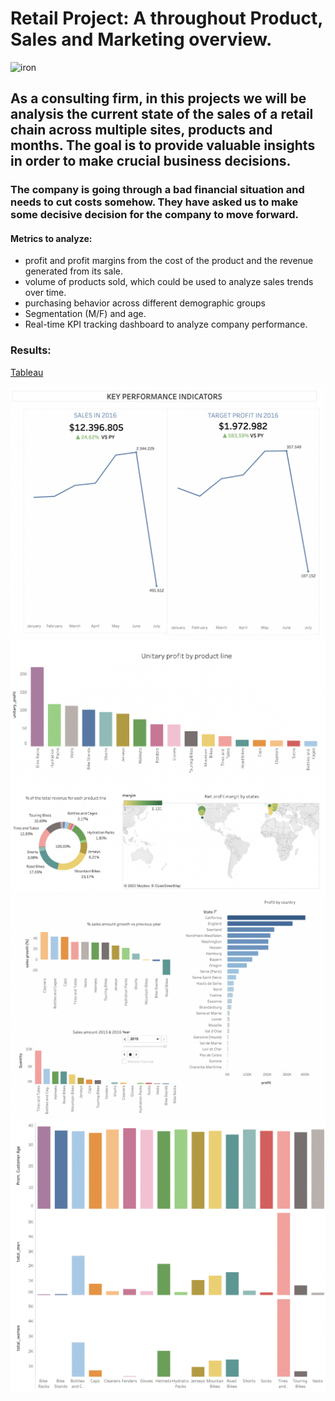 


# Retail Project: A throughout Product, Sales and Marketing overview.

![iron](https://imageio.forbes.com/specials-images/imageserve/5fb20cea5764e0806374bb73/The-5-Biggest-Retail-Trends-In-2021/960x0.jpg?format=jpg&width=960)



## As a consulting firm, in this projects we will be analysis the current state of the sales of a retail chain across multiple sites, products and months. The goal is to provide valuable insights in order to make crucial business decisions. 

### The company is going through a bad financial situation and needs to cut costs somehow. They have asked us to make some decisive decision for the company to move forward.


#### Metrics to analyze:

- profit and profit margins from the cost of the product and the revenue generated from its sale.
- volume of products sold, which could be used to analyze sales trends over time.
- purchasing behavior across different demographic groups
- Segmentation (M/F) and age.
- Real-time KPI tracking dashboard to analyze company performance.


### Results:

[Tableau](https://public.tableau.com/app/profile/miguel.palos.pou/viz/sales_16847743934250/Story1?publish=yes)

![pic1](./pic1.png)
![pic2](./pic2.png)
![pic3](./pic3.png)
![pic4](./pic4.png)




